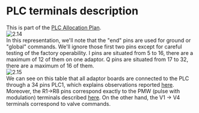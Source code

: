 # PLC terminals description
This is part of the [PLC Allocation Plan]().
<br>
![2.14](https://github.com/Weizhe-JIA/2.Digital-twin-of-a-Fischertechnik-factory/blob/main/imgs/2.14image.png)<br>
In this representation, we'll note that the "end" pins are used for ground or "global" commands. We'll ignore those first two pins except for careful testing of the factory operability. I pins are situated from 5 to 16, there are a maximum of 12 of them on one adaptor. Q pins are situated from 17 to 32, there are a maximum of 16 of them.<br>
![2.15](https://github.com/Weizhe-JIA/2.Digital-twin-of-a-Fischertechnik-factory/blob/main/imgs/2.15image.png)<br>
We can see on this table that all adaptor boards are connected to the PLC through a 34 pins PLC1, which explains observations reported [here]().
Moreover, the R1->R8 pins correspond exactly to the PMW (pulse with modulation) terminals described [here]().
On the other hand, the V1 -> V4 terminals correspond to valve commands.
